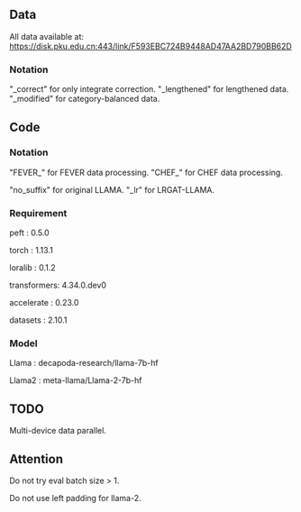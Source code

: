 ## Data
All data available at: https://disk.pku.edu.cn:443/link/F593EBC724B9448AD47AA2BD790BB62D

### Notation
"_correct" for only integrate correction. "_lengthened" for lengthened data. "_modified" for category-balanced data.



## Code

### Notation
"FEVER_" for FEVER data processing. "CHEF_" for CHEF data processing.

"no_suffix" for original LLAMA. "_lr" for LRGAT-LLAMA.

### Requirement
peft        : 0.5.0

torch       : 1.13.1

loralib     : 0.1.2

transformers: 4.34.0.dev0

accelerate  : 0.23.0

datasets    : 2.10.1

### Model
Llama       : decapoda-research/llama-7b-hf

Llama2      : meta-llama/Llama-2-7b-hf



## TODO
Multi-device data parallel. 



## Attention
Do not try eval batch size > 1.

Do not use left padding for llama-2.
